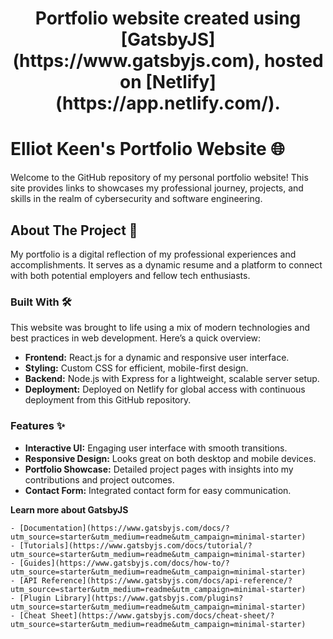 <h1 align="center">
  Portfolio website created using [GatsbyJS](https://www.gatsbyjs.com), hosted on [Netlify](https://app.netlify.com/). 
</h1>

# Elliot Keen's Portfolio Website 🌐

Welcome to the GitHub repository of my personal portfolio website! This site provides links to showcases my professional journey, projects, and skills in the realm of cybersecurity and software engineering.

## About The Project 📖

My portfolio is a digital reflection of my professional experiences and accomplishments. It serves as a dynamic resume and a platform to connect with both potential employers and fellow tech enthusiasts. 

### Built With 🛠️

This website was brought to life using a mix of modern technologies and best practices in web development. Here’s a quick overview:

- **Frontend:** React.js for a dynamic and responsive user interface.
- **Styling:** Custom CSS for efficient, mobile-first design.
- **Backend:** Node.js with Express for a lightweight, scalable server setup.
- **Deployment:** Deployed on Netlify for global access with continuous deployment from this GitHub repository.

### Features ✨

- **Interactive UI:** Engaging user interface with smooth transitions.
- **Responsive Design:** Looks great on both desktop and mobile devices.
- **Portfolio Showcase:** Detailed project pages with insights into my contributions and project outcomes.
- **Contact Form:** Integrated contact form for easy communication.

**Learn more about GatsbyJS**

    - [Documentation](https://www.gatsbyjs.com/docs/?utm_source=starter&utm_medium=readme&utm_campaign=minimal-starter)
    - [Tutorials](https://www.gatsbyjs.com/docs/tutorial/?utm_source=starter&utm_medium=readme&utm_campaign=minimal-starter)
    - [Guides](https://www.gatsbyjs.com/docs/how-to/?utm_source=starter&utm_medium=readme&utm_campaign=minimal-starter)
    - [API Reference](https://www.gatsbyjs.com/docs/api-reference/?utm_source=starter&utm_medium=readme&utm_campaign=minimal-starter)
    - [Plugin Library](https://www.gatsbyjs.com/plugins?utm_source=starter&utm_medium=readme&utm_campaign=minimal-starter)
    - [Cheat Sheet](https://www.gatsbyjs.com/docs/cheat-sheet/?utm_source=starter&utm_medium=readme&utm_campaign=minimal-starter)
